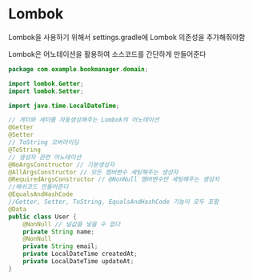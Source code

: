 # Lombok

Lombok을 사용하기 위해서 settings.gradle에 Lombok 의존성을 추가해줘야함

Lombok은 어노테이션을 활용하여 소스코드를 간단하게 만들어준다

```java
package com.example.bookmanager.domain;

import lombok.Getter;
import lombok.Setter;

import java.time.LocalDateTime;

// 게터와 세터를 자동생성해주는 Lombok의 어노테이션
@Getter
@Setter
// ToString 오버라이딩
@ToString
// 생성자 관련 어노테이션
@NoArgsConstructor // 기본생성자
@AllArgsConstructor // 모든 멤버변수 세팅해주는 생성자
@RequiredArgsConstructor // @NonNull 멤버변수만 세팅해주는 생성자
//해쉬코드 만들어준다
@EqualsAndHashCode
//Getter, Setter, ToString, EqualsAndHashCode 기능이 모두 포함
@Data
public class User {
    @NonNull // 널값을 넣을 수 없다
    private String name;
    @NonNull
    private String email;
    private LocalDateTime createdAt;
    private LocalDateTime updateAt;
}

```

